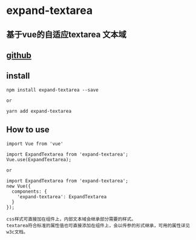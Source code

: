 # expand-textarea
## 基于vue的自适应textarea 文本域
## [github](https://github.com/LiuChangkang/expand-textarea)

## install
```
npm install expand-textarea --save

or

yarn add expand-textarea
```

## How to use
```
import Vue from 'vue'

import ExpandTextarea from 'expand-textarea';
Vue.use(ExpandTextarea);

or

import ExpandTextarea from 'expand-textarea';
new Vue({
  components: {
    'expand-textarea': ExpandTextarea
  }
});
```

```
css样式可直接加在组件上，内部文本域会继承部分需要的样式。
textarea符合标准的属性值也可直接添加在组件上，会以传参的形式继承，可用的属性详见w3c文档。
```
